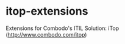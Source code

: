 itop-extensions
===============

Extensions for Combodo's ITIL Solution:   iTop (http://www.combodo.com/itop)
